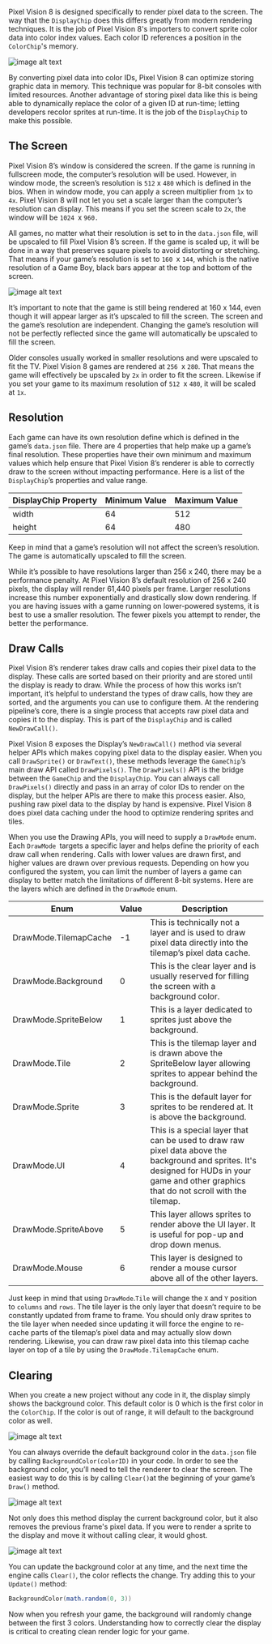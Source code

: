 Pixel Vision 8 is designed specifically to render pixel data to the screen. The way that the `DisplayChip` does this differs greatly from modern rendering techniques. It is the job of Pixel Vision 8's importers to convert sprite color data into color index values. Each color ID references a position in the `ColorChip`'s memory. 

![image alt text](images/RenderingToTheDisplay_image_0.png)

By converting pixel data into color IDs, Pixel Vision 8 can optimize storing graphic data in memory. This technique was popular for 8-bit consoles with limited resources. Another advantage of storing pixel data like this is being able to dynamically replace the color of a given ID at run-time; letting developers recolor sprites at run-time. It is the job of the `DisplayChip` to make this possible. 

## The Screen

Pixel Vision 8’s window is considered the screen. If the game is running in fullscreen mode, the computer’s resolution will be used. However, in window mode, the screen’s resolution is `512` x `480` which is defined in the bios. When in window mode, you can apply a screen multiplier from `1x` to `4x`. Pixel Vision 8 will not let you set a scale larger than the computer’s resolution can display. This means if you set the screen scale to `2x`, the window will be `1024 `x `960.`

All games, no matter what their resolution is set to in the `data.json` file, will be upscaled to fill Pixel Vision 8’s screen. If the game is scaled up, it will be done in a way that preserves square pixels to avoid distorting or stretching. That means if your game’s resolution is set to `160 `x `144`, which is the native resolution of a Game Boy, black bars appear at the top and bottom of the screen.

![image alt text](images/TheScreen_image_0.png)

It’s important to note that the game is still being rendered at 160 x 144, even though it will appear larger as it’s upscaled to fill the screen. The screen and the game’s resolution are independent. Changing the game’s resolution will not be perfectly reflected since the game will automatically be upscaled to fill the screen.

Older consoles usually worked in smaller resolutions and were upscaled to fit the TV. Pixel Vision 8 games are rendered at `256 `x `280`. That means the game will effectively be upscaled by `2x` in order to fit the screen. Likewise if you set your game to its maximum resolution of `512 `x `480`, it will be scaled at `1x`.

## Resolution

Each game can have its own resolution define which is defined in the game’s `data.json` file. There are 4 properties that help make up a game’s final resolution. These properties have their own minimum and maximum values which help ensure that Pixel Vision 8’s renderer is able to correctly draw to the screen without impacting performance. Here is a list of the `DisplayChip`’s properties and value range.

| DisplayChip Property | Minimum Value | Maximum Value |
| -------------------- | ------------- | ------------- |
| width                | 64            | 512           |
| height               | 64            | 480           |

Keep in mind that a game’s resolution will not affect the screen’s resolution. The game is automatically upscaled to fill the screen.

While it’s possible to have resolutions larger than 256 x 240, there may be a performance penalty. At Pixel Vision 8’s default resolution of 256 x 240 pixels, the display will render 61,440 pixels per frame. Larger resolutions increase this number exponentially and drastically slow down rendering. If you are having issues with a game running on lower-powered systems, it is best to use a smaller resolution. The fewer pixels you attempt to render, the better the performance.

## Draw Calls

Pixel Vision 8’s renderer takes draw calls and copies their pixel data to the display. These calls are sorted based on their priority and are stored until the display is ready to draw. While the process of how this works isn’t important, it’s helpful to understand the types of draw calls, how they are sorted, and the arguments you can use to configure them. At the rendering pipeline’s core, there is a single process that accepts raw pixel data and copies it to the display. This is part of the `DisplayChip` and is called `NewDrawCall()`.

Pixel Vision 8 exposes the Display’s `NewDrawCall()` method via several helper APIs which makes copying pixel data to the display easier. When you call `DrawSprite()` or `DrawText()`, these methods leverage the `GameChip`’s main draw API called `DrawPixels()`. The `DrawPixels()` API is the bridge between the `GameChip` and the `DisplayChip`. You can always call `DrawPixels()` directly and pass in an array of color IDs to render on the display, but the helper APIs are there to make this process easier. Also, pushing raw pixel data to the display by hand is expensive. Pixel Vision 8 does pixel data caching under the hood to optimize rendering sprites and tiles.

When you use the Drawing APIs, you will need to supply a `DrawMode` enum. Each `DrawMode `targets a specific layer and helps define the priority of each draw call when rendering. Calls with lower values are drawn first, and higher values are drawn over previous requests. Depending on how you configured the system, you can limit the number of layers a game can display to better match the limitations of different 8-bit systems. Here are the layers which are defined in the `DrawMode` enum.

| Enum                   | Value | Description                                                  |
| ---------------------- | ----- | ------------------------------------------------------------ |
| DrawMode\.TilemapCache | \-1   | This is technically not a layer and is used to draw pixel data directly into the tilemap’s pixel data cache\. |
| DrawMode\.Background   | 0     | This is the clear layer and is usually reserved for filling the screen with a background color\. |
| DrawMode\.SpriteBelow  | 1     | This is a layer dedicated to sprites just above the background\. |
| DrawMode\.Tile         | 2     | This is the tilemap layer and is drawn above the SpriteBelow layer allowing sprites to appear behind the background\. |
| DrawMode\.Sprite       | 3     | This is the default layer for sprites to be rendered at\. It is above the background\. |
| DrawMode\.UI           | 4     | This is a special layer that can be used to draw raw pixel data above the background and sprites\. It's designed for HUDs in your game and other graphics that do not scroll with the tilemap\. |
| DrawMode\.SpriteAbove  | 5     | This layer allows sprites to render above the UI layer\. It is useful for pop-up and drop down menus. |
| DrawMode.Mouse         | 6     | This layer is designed to render a mouse cursor above all of the other layers. |

Just keep in mind that using `DrawMode`.`Tile` will change the `X` and `Y` position to `columns` and `rows`. The tile layer is the only layer that doesn’t require to be constantly updated from frame to frame. You should only draw sprites to the tile layer when needed since updating it will force the engine to re-cache parts of the tilemap’s pixel data and may actually slow down rendering. Likewise, you can draw raw pixel data into this tilemap cache layer on top of a tile by using the `DrawMode.TilemapCache` enum.


## Clearing

When you create a new project without any code in it, the display simply shows the background color. This default color is 0 which is the first color in the `ColorChip`. If the color is out of range, it will default to the background color as well.

![image alt text](images/ClearingTheDisplay_image_0.png)

You can always override the default background color in the `data.json` file by calling `BackgroundColor(colorID)` in your code. In order to see the background color, you’ll need to tell the renderer to clear the screen. The easiest way to do this is by calling `Clear()`at the beginning of your game’s `Draw()` method.

![image alt text](images/ClearingTheDisplay_image_1.png)

Not only does this method display the current background color, but it also removes the previous frame's pixel data. If you were to render a sprite to the display and move it without calling clear, it would ghost.

![image alt text](images/ClearingTheDisplay_image_2.png)

You can update the background color at any time, and the next time the engine calls `Clear()`,  the color reflects the change. Try adding this to your `Update()` method:

```lua
BackgroundColor(math.random(0, 3))
```

Now when you refresh your game, the background will randomly change between the first 3 colors. Understanding how to correctly clear the display is critical to creating clean render logic for your game.
